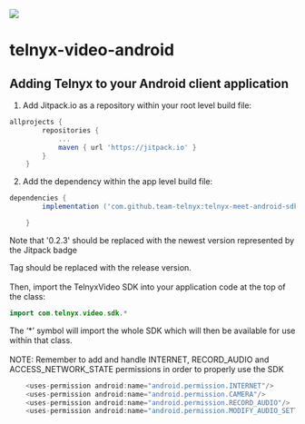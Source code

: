 [![](https://jitpack.io/v/team-telnyx/telnyx-meet-android-sdk.svg)](https://jitpack.io/#team-telnyx/telnyx-meet-android-sdk)

# telnyx-video-android

## Adding Telnyx to your Android client application

1. Add Jitpack.io as a repository within your root level build file:
```groovy
allprojects {
		repositories {
			...
			maven { url 'https://jitpack.io' }
		}
	}
```
2. Add the dependency within the app level build file:
```groovy
dependencies {
		implementation ('com.github.team-telnyx:telnyx-meet-android-sdk:0.2.3@aar'){transitive=true}

	}
```

Note that '0.2.3' should be replaced with the newest version represented by the Jitpack badge

Tag should be replaced with the release version.
<br>
<br>
Then, import the TelnyxVideo SDK into your application code at the top of the class:

```kotlin
import com.telnyx.video.sdk.*
```

The ‘*’ symbol will import the whole SDK which will then be available for use within that class.
<br>
<br>
NOTE: Remember to add and handle INTERNET, RECORD_AUDIO and ACCESS_NETWORK_STATE permissions in order to properly use the SDK

```groovy
    <uses-permission android:name="android.permission.INTERNET"/>
    <uses-permission android:name="android.permission.CAMERA"/>
    <uses-permission android:name="android.permission.RECORD_AUDIO"/>
    <uses-permission android:name="android.permission.MODIFY_AUDIO_SETTINGS"/>
```
<br>
